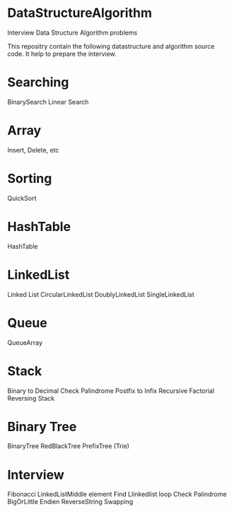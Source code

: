 DataStructureAlgorithm
======================

Interview Data Structure Algorithm problems


This repositry contain the following datastructure and algorithm source code. It help to prepare the interview.


Searching
=========
BinarySearch
Linear Search


Array
======
Insert, Delete, etc

Sorting
=======
QuickSort


HashTable
=========
HashTable


LinkedList
=========
Linked List
CircularLinkedList
DoublyLinkedList
SingleLinkedList


Queue
=====
QueueArray

Stack
=====
Binary to Decimal
Check Palindrome
Postfix to Infix
Recursive Factorial
Reversing
Stack

Binary Tree
==========
BinaryTree
RedBlackTree
PrefixTree (Trie)

Interview 
=========
Fibonacci
LinkedListMiddle element
Find Llinkedlist loop
Check Palindrome
BigOrLittle Endien
ReverseString
Swapping
